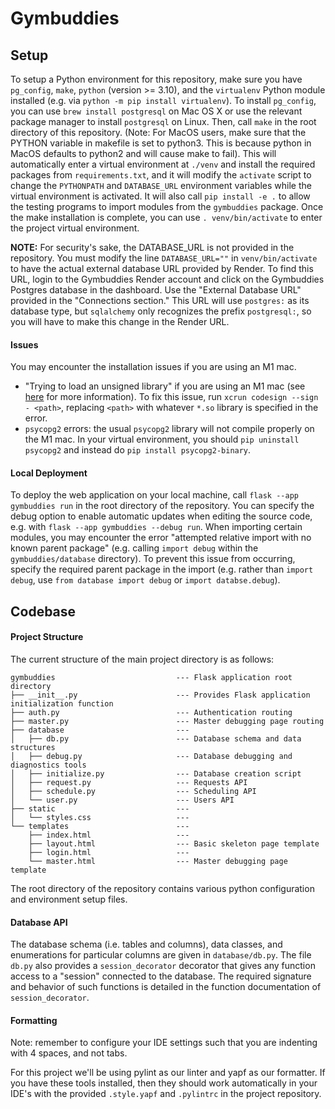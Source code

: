 # Gymbuddies

## Setup
To setup a Python environment for this repository, make sure you have `pg_config`, `make`, `python` (version >= 3.10), and the `virtualenv` Python module installed (e.g. via `python -m pip install virtualenv`). To install `pg_config`, you can use `brew install postgresql` on Mac OS X or use the relevant package manager to install `postgresql` on Linux. Then, call `make` in the root directory of this repository. (Note: For MacOS users, make sure that the PYTHON variable in makefile is set to python3. This is because python in MacOS defaults to python2 and will cause make to fail). This will automatically enter a virtual environment at `./venv` and install the required packages from `requirements.txt`, and it will modify the `activate` script to change the `PYTHONPATH` and `DATABASE_URL` environment variables while the virtual environment is activated. It will also call `pip install -e .` to allow the testing programs to import modules from the `gymbuddies` package. Once the make installation is complete, you can use `. venv/bin/activate` to enter the project virtual environment.

**NOTE:** For security's sake, the DATABASE_URL is not provided in the repository. You must modify the line `DATABASE_URL=""` in `venv/bin/activate` to have the actual external database URL provided by Render. To find this URL, login to the Gymbuddies Render account and click on the Gymbuddies Postgres database in the dashboard. Use the "External Database URL" provided in the "Connections section." This URL will use `postgres:` as its database type, but `sqlalchemy` only recognizes the prefix `postgresql:`, so you will have to make this change in the Render URL.

#### Issues
You may encounter the installation issues if you are using an M1 mac.
 - "Trying to load an unsigned library" if you are using an M1 mac (see [here](https://fann.im/blog/2021/10/21/codesign-an-unsigned-library/) for more information). To fix this issue, run `xcrun codesign --sign - <path>`, replacing `<path>` with whatever `*.so` library is specified in the error.
 - `psycopg2` errors: the usual `psycopg2` library will not compile properly on the M1 mac. In your virtual environment, you should `pip uninstall psycopg2` and instead do `pip install psycopg2-binary`.


#### Local Deployment
To deploy the web application on your local machine, call `flask --app gymbuddies run` in the root directory of the repository. You can specify the debug option to enable automatic updates when editing the source code, e.g. with `flask --app gymbuddies --debug run`. When importing certain modules, you may encounter the error "attempted relative import with no known parent package" (e.g. calling `import debug` within the `gymbuddies/database` directory). To prevent this issue from occurring, specify the required parent package in the import (e.g. rather than `import debug`, use `from database import debug` or `import databse.debug`).


## Codebase
#### Project Structure
The current structure of the main project directory is as follows:
```
gymbuddies                           --- Flask application root directory
├── __init__.py                      --- Provides Flask application initialization function
├── auth.py                          --- Authentication routing
├── master.py                        --- Master debugging page routing
├── database                         --- 
│   ├── db.py                        --- Database schema and data structures
│   ├── debug.py                     --- Database debugging and diagnostics tools
│   ├── initialize.py                --- Database creation script
│   ├── request.py                   --- Requests API
│   ├── schedule.py                  --- Scheduling API
│   └── user.py                      --- Users API
├── static                           --- 
│   └── styles.css                   --- 
└── templates                        --- 
    ├── index.html                   --- 
    ├── layout.html                  --- Basic skeleton page template
    ├── login.html                   --- 
    └── master.html                  --- Master debugging page template
```
The root directory of the repository contains various python configuration and environment setup files.


#### Database API
The database schema (i.e. tables and columns), data classes, and enumerations for particular columns are given in `database/db.py`. The file `db.py` also provides a `session_decorator` decorator that gives any function access to a "session" connected to the database. The required signature and behavior of such functions is detailed in the function documentation of `session_decorator`.


#### Formatting
Note: remember to configure your IDE settings such that you are indenting with 4 spaces, and not tabs.

For this project we'll be using pylint as our linter and yapf as our formatter. If you have these tools installed, then they should work automatically in your IDE's with the provided `.style.yapf` and `.pylintrc` in the project repository.
